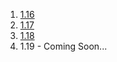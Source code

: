 1. [1.16](mcpe/nether/index.md/)
1. [1.17](mcpe/cavesandcliffs1/index.md/)
1. [1.18](mcpe/cavesandcliffs2/index.md/)
1. 1.19 - Coming Soon...
